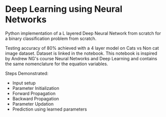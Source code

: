 # Deep Learning using Neural Networks
 Python implementation of a L layered Deep Neural Network from scratch for a binary classification problem from scratch.

Testing accuracy of 80% achieved with a 4 layer model on Cats vs Non cat image dataset. Dataset is linked in the notebook.
This notebook is inspired by Andrew NG's course Neural Networks and Deep Learning and contains the same nomenclature for the equation variables.

Steps Demonstrated:
* Input setup
* Parameter Initialization
* Forward Propagation
* Backward Propagation
* Parameter Updation
* Prediction using learned parameters
